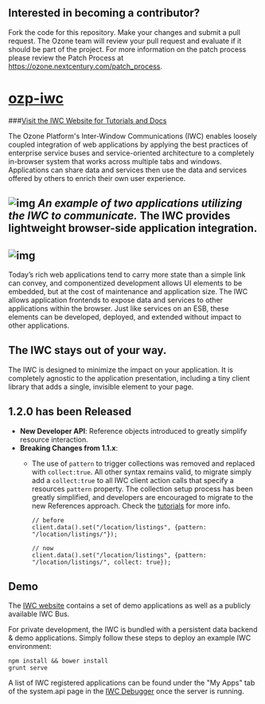 ## Interested in becoming a contributor? 
Fork the code for this repository. Make your changes and submit a pull request. The Ozone team will review your pull request and evaluate if it should be part of the project. For more information on the patch process please review the Patch Process at https://ozone.nextcentury.com/patch_process.

[ozp-iwc](http://ozoneplatform.github.io/ozp-iwc/)
==============================

###[Visit the IWC Website for Tutorials and Docs](http://ozoneplatform.github.io/ozp-iwc/)

The Ozone Platform's Inter-Window Communications (IWC) enables loosely coupled integration of web applications by
applying the best practices of enterprise service buses and service-oriented architecture to a completely
in-browser system that works across multiple tabs and windows. Applications can share data and services then use
the data and services offered by others to enrich their own user experience.

![img](docs/iwc_guide/assets/example.gif)
*An example of two applications utilizing the IWC to communicate.*
The IWC provides lightweight browser-side application integration.
--------------
![img](https://cloud.githubusercontent.com/assets/8047457/13112417/8f38f60e-d558-11e5-964d-77481832b677.png)
--------------
Today’s rich web applications tend to carry more state than a simple link can convey, and componentized development
allows UI elements to be embedded, but at the cost of maintenance and application size. The IWC allows application
frontends to expose data and services to other applications within the browser. Just like services on an ESB, these
elements can be developed, deployed, and extended without impact to other applications.

The IWC stays out of your way.
--------------
The IWC is designed to minimize the impact on your application. It is completely agnostic to the application
presentation, including a tiny client library that adds a single, invisible element to your page.

1.2.0 has been Released
--------------
* **New Developer API**: Reference objects introduced to greatly simplify resource interaction.
* **Breaking Changes from 1.1.x**: 
    * The use of `pattern` to trigger collections was removed and replaced with `collect:true`. All other syntax remains valid, to migrate simply add a `collect:true` to all IWC client action calls that specify a resources `pattern` property. The collection setup process has been greatly simplified, and developers are encouraged to migrate to the new References approach. Check the [tutorials](http://aml-development.github.io/ozp-iwc/tutorial) for more info.

      ```
      // before
      client.data().set("/location/listings", {pattern: "/location/listings/"});

      // now
      client.data().set("/location/listings", {pattern: "/location/listings/", collect: true});
      ```


Demo
---------------
The [IWC website](http://ozoneplatform.github.io/ozp-iwc/) contains a set of demo applications as well as a publicly available IWC Bus.

For private development, the IWC is bundled with a persistent data backend & demo applications. Simply follow these steps to deploy an example
IWC environment:

```
npm install && bower install
grunt serve
```

A list of IWC registered applications can be found under the "My Apps" tab of the system.api page in the
[IWC Debugger](http://localhost:13000/debugger/index.html#/system-api) once the server is running.

